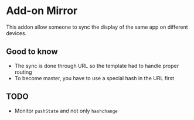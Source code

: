 # Add-on Mirror

This addon allow someone to sync the display of the same app on different devices.

## Good to know

 - The sync is done through URL so the template had to handle proper routing
 - To become master, you have to use a special hash in the URL first

## TODO

 - Monitor `pushState` and not only `hashchange`